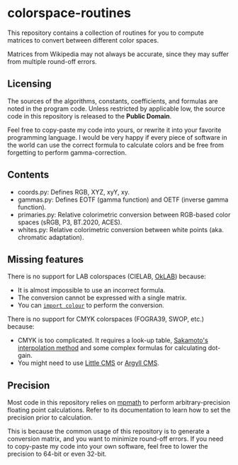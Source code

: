# colorspace-routines

This repository contains a collection of routines for you to compute matrices
to convert between different color spaces.

Matrices from Wikipedia may not always be accurate, since they may suffer from
multiple round-off errors.

## Licensing

The sources of the algorithms, constants, coefficients, and formulas are noted
in the program code. Unless restricted by applicable low, the source code in
this repository is released to the **Public Domain**.

Feel free to copy-paste my code into yours, or rewrite it into your favorite
programming language. I would be very happy if every piece of software in the
world can use the correct formula to calculate colors and be free from
forgetting to perform gamma-correction.

## Contents

- coords.py: Defines RGB, XYZ, xyY, xy.
- gammas.py: Defines EOTF (gamma function) and OETF (inverse gamma function).
- primaries.py: Relative colorimetric conversion between RGB-based color spaces (sRGB, P3, BT.2020, ACES).
- whites.py: Relative colorimetric conversion between white points (aka. chromatic adaptation).

## Missing features

There is no support for LAB colorspaces (CIELAB, [OkLAB](https://bottosson.github.io/posts/oklab/)) because:
- It is almost impossible to use an incorrect formula.
- The conversion cannot be expressed with a single matrix.
- You can [`import colour`](https://www.colour-science.org) to perform the conversion.

There is no support for CMYK colorspaces (FOGRA39, SWOP, etc.) because:
- CMYK is too complicated. It requires a look-up table, [Sakamoto's interpolation method](https://patents.google.com/patent/US6178007B1) and some complex formulas for calculating dot-gain.
- You might need to use [Little CMS](https://www.littlecms.com) or [Argyll CMS](http://www.argyllcms.com).

## Precision

Most code in this repository relies on [mpmath](https://mpmath.org) to perform
arbitrary-precision floating point calculations. Refer to its documentation to
learn how to set the precision prior to calculation.

This is because the common usage of this repository is to generate a conversion
matrix, and you want to minimize round-off errors. If you need to copy-paste my
code into your own software, feel free to lower the precision to 64-bit or even
32-bit.
